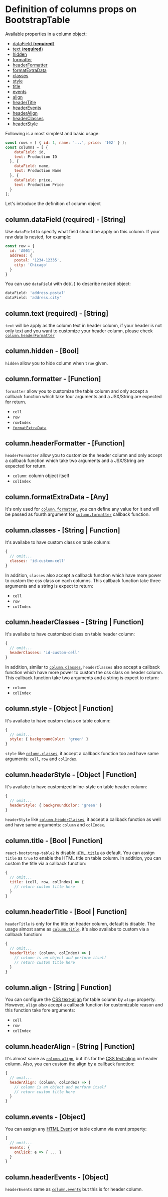 # Definition of columns props on BootstrapTable

Available properties in a column object:

* [dataField (**required**)](#dataField)
* [text (**required**)](#text)
* [hidden](#hidden)
* [formatter](#formatter)
* [headerFormatter](#headerFormatter)
* [formatExtraData](#formatExtraData)
* [classes](#classes)
* [style](#style)
* [title](#title)
* [events](#events)
* [align](#align)
* [headerTitle](#headerTitle)
* [headerEvents](#headerEvents)
* [headerAlign](#headerAlign)
* [headerClasses](#headerClasses)
* [headerStyle](#headerStyle)

Following is a most simplest and basic usage:

```js
const rows = [ { id: 1, name: '...', price: '102' } ];
const columns = [ {
    dataField: id, 
    text: Production ID
  }, {
    dataField: name,
    text: Production Name
  }, {
    dataField: price,
    text: Production Price
  }
];
```

Let's introduce the definition of column object

## <a name='dataField'>column.dataField (**required**) - [String]</a>
Use `dataField` to specify what field should be apply on this column. If your raw data is nested, for example:

```js
const row = {
  id: 'A001',
  address: {
    postal: '1234-12335',
    city: 'Chicago'
  }
}
```
You can use `dataField` with dot(`.`) to describe nested object:

```js
dataField: 'address.postal'
dataField: 'address.city'
```

## <a name='text'>column.text (**required**) - [String]</a>
`text` will be apply as the column text in header column, if your header is not only text and you want to customize your header column, please check [`column.headerFormatter`](#headerFormatter)

## <a name='hidden'>column.hidden - [Bool]</a>
`hidden` allow you to hide column when `true` given.

## <a name='formatter'>column.formatter - [Function]</a>
`formatter` allow you to customize the table column and only accept a callback function which take four arguments and a JSX/String are expected for return.

* `cell`
* `row`
* `rowIndex`
* [`formatExtraData`](#formatExtraData)

## <a name='headerFormatter'>column.headerFormatter - [Function]</a>
`headerFormatter` allow you to customize the header column and only accept a callback function which take two arguments and a JSX/String are expected for return.

* `column`: column object itself
* `colIndex`

## <a name='formatExtraData'>column.formatExtraData - [Any]</a>
It's only used for [`column.formatter`](#formatter), you can define any value for it and will be passed as fourth argument for [`column.formatter`](#formatter) callback function.

## <a name='classes'>column.classes - [String | Function]</a>
It's availabe to have custom class on table column:

```js
{
  // omit...
  classes: 'id-custom-cell'
}
```
In addition, `classes` also accept a callback function which have more power to custom the css class on each columns. This callback function take three arguments and a string is expect to return: 

* `cell`
* `row`
* `colIndex`

## <a name='headerClasses'>column.headerClasses - [String | Function]</a>
It's availabe to have customized class on table header column:

```js
{
  // omit...
  headerClasses: 'id-custom-cell'
}
```
In addition, similar to [`column.classes`](#classes), `headerClasses` also accept a callback function which have more power to custom the css class on header column. This callback function take two arguments and a string is expect to return: 

* `column`
* `colIndex`

## <a name='style'>column.style - [Object | Function]</a>
It's availabe to have custom class on table column:

```js
{
  // omit...
  style: { backgroundColor: 'green' }
}
```
`style` like [`column.classes`](#classes), it accept a callback function too and have same arguments: `cell`, `row` and `colIndex`.

## <a name='headerStyle'>column.headerStyle - [Object | Function]</a>
It's availabe to have customized inline-style on table header column:

```js
{
  // omit...
  headerStyle: { backgroundColor: 'green' }
}
```
`headerStyle` like [`column.headerClasses`](#headerClasses), it accept a callback function as well and have same arguments: `column` and `colIndex`.

## <a name='title'>column.title - [Bool | Function]</a>
`react-bootstrap-table2` is disable [`HTML title`](https://www.w3schools.com/tags/tag_title.asp) as default. You can assign `title` as `true` to enable the HTML title on table column. In addition, you can custom the title via a callback function:

```js
{
  // omit...
  title: (cell, row, colIndex) => {
    // return custom title here
  }
}
```

## <a name='headerTitle'>column.headerTitle - [Bool | Function]</a>
`headerTitle` is only for the title on header column, default is disable. The usage almost same as [`column.title`](#title), it's also availabe to custom via a callback function:

```js
{
  // omit...
  headerTitle: (column, colIndex) => {
    // column is an object and perform itself
    // return custom title here
  }
}
```

## <a name='align'>column.align - [String | Function]</a>
You can configure the [CSS text-align](https://www.w3schools.com/cssref/pr_text_text-align.asp) for table column by `align` property. However, `align` also accept a callback function for customizable reason and this function take fore arguments:

* `cell`
* `row`
* `colIndex`

## <a name='headerAlign'>column.headerAlign - [String | Function]</a>
It's almost same as [`column.align`](#align), but it's for the [CSS text-align](https://www.w3schools.com/cssref/pr_text_text-align.asp) on header column. Also, you can custom the align by a callback function:

```js
{
  // omit...
  headerAlign: (column, colIndex) => {
    // column is an object and perform itself
    // return custom title here
  }
}
```

## <a name='events'>column.events - [Object]</a>
You can assign any [HTML Event](https://www.w3schools.com/tags/ref_eventattributes.asp) on table column via event property:

```js
{
  // omit...
  events: {
    onClick: e => { ... }
  }
}
```

## <a name='headerEvents'>column.headerEvents - [Object]</a>
`headerEvents` same as [`column.events`](#events) but this is for header column.